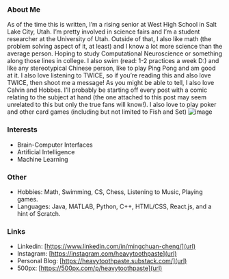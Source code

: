### About Me
As of the time this is written, I’m a rising senior at West High School in Salt Lake City, Utah. I’m pretty involved in science fairs and I’m a student researcher at the University of Utah. Outside of that, I also like math (the problem solving aspect of it, at least) and I know a lot more science than the average person. Hoping to study Computational Neuroscience or something along those lines in college. I also swim (read: 1-2 practices a week D:) and like any stereotypical Chinese person, like to play Ping Pong and am good at it. I also love listening to TWICE, so if you’re reading this and also love TWICE, then shoot me a message! As you might be able to tell, I also love Calvin and Hobbes. I’ll probably be starting off every post with a comic relating to the subject at hand (the one attached to this post may seem unrelated to this but only the true fans will know!). I also love to play poker and other card games (including but not limited to Fish and Set)
![image](https://github.com/user-attachments/assets/ca6532aa-cb00-46b2-9f40-6e873db6cbf4)
### Interests
- Brain-Computer Interfaces
- Artificial Intelligence
- Machine Learning
### Other
- Hobbies: Math, Swimming, CS, Chess, Listening to Music, Playing games.
- Languages: Java, MATLAB, Python, C++, HTML/CSS, React.js, and a hint of Scratch.
### Links
- Linkedin: [https://www.linkedin.com/in/mingchuan-cheng/](url)
- Instagram: [https://instagram.com/heavytoothpaste](url)
- Personal Blog: [https://heavytoothpaste.substack.com/](url)
- 500px: [https://500px.com/p/heavytoothpaste](url)

<!---
heavytoothpaste/heavytoothpaste is a ✨ special ✨ repository because its `README.md` (this file) appears on your GitHub profile.
You can click the Preview link to take a look at your changes.
--->
